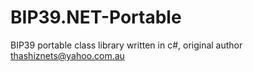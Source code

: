 # BIP39.NET-Portable
BIP39 portable class library written in c#, original author thashiznets@yahoo.com.au
